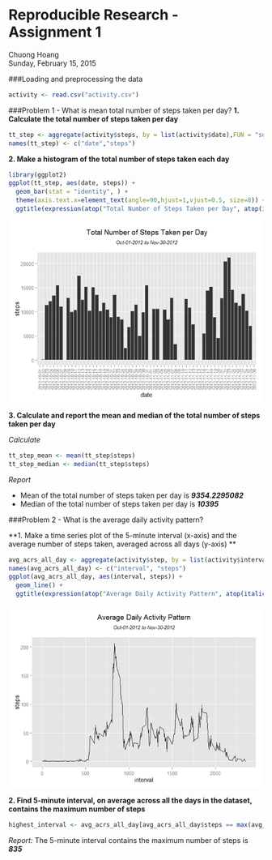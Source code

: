 # Reproducible Research - Assignment 1
Chuong Hoang  
Sunday, February 15, 2015  

###Loading and preprocessing the data


```r
activity <- read.csv("activity.csv")
```

###Problem 1 - What is mean total number of steps taken per day?
**1. Calculate the total number of steps taken per day**


```r
tt_step <- aggregate(activity$steps, by = list(activity$date),FUN = "sum",na.rm=TRUE)
names(tt_step) <- c("date","steps")
```

**2. Make a histogram of the total number of steps taken each day**


```r
library(ggplot2)
ggplot(tt_step, aes(date, steps)) + 
  geom_bar(stat = "identity", ) +
  theme(axis.text.x=element_text(angle=90,hjust=1,vjust=0.5, size=8)) +
  ggtitle(expression(atop("Total Number of Steps Taken per Day", atop(italic("Oct-01-2012 to Nov-30-2012")))))
```

![](PA1_template_files/figure-html/unnamed-chunk-3-1.png) 

**3. Calculate and report the mean and median of the total number of steps taken per day**

*Calculate*


```r
tt_step_mean <- mean(tt_step$steps)
tt_step_median <- median(tt_step$steps)
```

*Report*

- Mean of the total number of steps taken per day is ***9354.2295082***
- Median of the total number of steps taken per day is ***10395***

###Problem 2 - What is the average daily activity pattern?

**1. Make a time series plot of the 5-minute interval (x-axis) and the average number of steps taken, averaged across all days (y-axis) **


```r
avg_acrs_all_day <- aggregate(activity$step, by = list(activity$interval),FUN = "mean",na.rm=TRUE)
names(avg_acrs_all_day) <- c("interval", "steps")
ggplot(avg_acrs_all_day, aes(interval, steps)) + 
  geom_line() + 
  ggtitle(expression(atop("Average Daily Activity Pattern", atop(italic("Oct-01-2012 to Nov-30-2012")))))
```

![](PA1_template_files/figure-html/unnamed-chunk-5-1.png) 

**2. Find 5-minute interval, on average across all the days in the dataset, contains the maximum number of steps**


```r
highest_interval <- avg_acrs_all_day[avg_acrs_all_day$steps == max(avg_acrs_all_day$steps),"interval"]
```

*Report:* The 5-minute interval contains the maximum number of steps is ***835***
